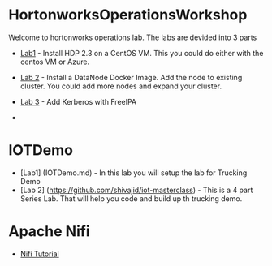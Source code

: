# HortonworksOperationsWorkshop

Welcome to hortonworks operations lab. The labs are devided into 3 parts

+ [Lab1](Lab1.md) - Install HDP 2.3 on a CentOS VM. This you could do either with the centos VM or Azure.

+ [Lab 2](Lab2.md) - Install a DataNode Docker Image. Add the node to existing cluster.
          You could add more nodes and expand your cluster.

+ [Lab 3](Lab3.md) - Add Kerberos with FreeIPA
+

# IOTDemo

+ [Lab1] (IOTDemo.md) - In this lab you will setup the lab for Trucking Demo
+ [Lab 2] (https://github.com/shivajid/iot-masterclass) - This is a 4 part Series Lab. That will help you code and build up th trucking demo.

# Apache Nifi

+ [Nifi Tutorial](https://github.com/shivajid/ambari-nifi-service)

